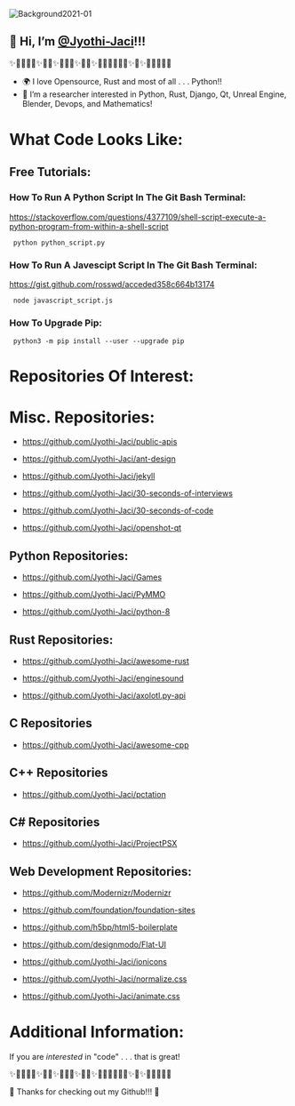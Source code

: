    ![Background2021-01](https://user-images.githubusercontent.com/87783981/127431233-2fc765ab-81e2-4fa7-a6ac-e5d73e79f0f8.png)
## 👋 Hi, I’m [@Jyothi-Jaci](https://github.com/Jyothi-Jaci)!!!
✨🎉🎊🎇🎆✨🎊🎉✨🎇🎆🎇✨🎉🎈✨🎉🎊🎆🧨🎊🎉✨🎇✨🎆🎇🎊🎉🎈
- 🌍 I love Opensource, Rust and most of all . . . Python!!
- 👀 I’m a researcher interested in Python, Rust, Django, Qt, Unreal Engine, Blender, Devops, and Mathematics!
 
# What Code Looks Like:

## Free Tutorials:

### How To Run A Python Script In The Git Bash Terminal:
   
   https://stackoverflow.com/questions/4377109/shell-script-execute-a-python-program-from-within-a-shell-script

     python python_script.py
     
### How To Run A Javescipt Script In The Git Bash Terminal:
   
   https://gist.github.com/rosswd/acceded358c664b13174

     node javascript_script.js
     
### How To Upgrade Pip:

     python3 -m pip install --user --upgrade pip 

# Repositories Of Interest:

# Misc. Repositories:

   - https://github.com/Jyothi-Jaci/public-apis

   - https://github.com/Jyothi-Jaci/ant-design
   
   - https://github.com/Jyothi-Jaci/jekyll
   
   - https://github.com/Jyothi-Jaci/30-seconds-of-interviews
   
   - https://github.com/Jyothi-Jaci/30-seconds-of-code
   
   - https://github.com/Jyothi-Jaci/openshot-qt
   

## Python Repositories:

   - https://github.com/Jyothi-Jaci/Games
   
   - https://github.com/Jyothi-Jaci/PyMMO
   
   - https://github.com/Jyothi-Jaci/python-8
   
## Rust Repositories:

   - https://github.com/Jyothi-Jaci/awesome-rust
   
   - https://github.com/Jyothi-Jaci/enginesound
   
   - https://github.com/Jyothi-Jaci/axolotl.py-api
   
## C Repositories

   - https://github.com/Jyothi-Jaci/awesome-cpp
   
## C++ Repositories

  - https://github.com/Jyothi-Jaci/pctation

## C# Repositories

  - https://github.com/Jyothi-Jaci/ProjectPSX
   
## Web Development Repositories:
   
  - https://github.com/Modernizr/Modernizr
   
  - https://github.com/foundation/foundation-sites
   
  - https://github.com/h5bp/html5-boilerplate
   
  - https://github.com/designmodo/Flat-UI
   
  - https://github.com/Jyothi-Jaci/ionicons
   
  - https://github.com/Jyothi-Jaci/normalize.css
   
  - https://github.com/Jyothi-Jaci/animate.css
   
# Additional Information:

   If you are _interested_ in "code" . . . that is great!
   
✨🎉🎊🎇🎆✨🎊🎉✨🎇🎆🎇✨🎉🎈✨🎉🎊🎆🧨🎊🎉✨🎇✨🎆🎇🎊🎉🎈
 
🌌 Thanks for checking out my Github!!! 🌌
##

<!---

More Links & Resources:

### How To Run Virtual Environments In Git Bash Terminal:

## 12.2. Creating Virtual Environments:

   The module used to create and manage virtual environments is called venv. venv will usually install the most recent version of Python that you have available. If you have multiple versions of Python on your system, you can select a specific Python version by running python3 or whichever version you want.

To create a virtual environment, decide upon a directory where you want to place it, and run the venv module as a script with the directory path:

python3 -m venv tutorial-env

This will create the tutorial-env directory if it doesn’t exist, and also create directories inside it containing a copy of the Python interpreter, the standard library, and various supporting files.

A common directory location for a virtual environment is .venv. This name keeps the directory typically hidden in your shell and thus out of the way while giving it a name that explains why the directory exists. It also prevents clashing with .env environment variable definition files that some tooling supports.

Once you’ve created a virtual environment, you may activate it.

On Windows, run:

tutorial-env\Scripts\activate.bat
On Unix or MacOS, run:

source tutorial-env/bin/activate
(This script is written for the bash shell. If you use the csh or fish shells, there are alternate activate.csh and activate.fish scripts you should use instead.)

Activating the virtual environment will change your shell’s prompt to show what virtual environment you’re using, and modify the environment so that running python will get you that particular version and installation of Python. For example:

$ source ~/envs/tutorial-env/bin/activate
(tutorial-env) $ python
Python 3.5.1 (default, May  6 2016, 10:59:36)
  ...
>>> import sys
>>> sys.path
['', '/usr/local/lib/python35.zip', ...,
'~/envs/tutorial-env/lib/python3.5/site-packages']
>>>

## 12.3. Managing Packages with pip
You can install, upgrade, and remove packages using a program called pip. By default pip will install packages from the Python Package Index, <https://pypi.org>. You can browse the Python Package Index by going to it in your web browser.

pip has a number of subcommands: “install”, “uninstall”, “freeze”, etc. (Consult the Installing Python Modules guide for complete documentation for pip.)

You can install the latest version of a package by specifying a package’s name:

(tutorial-env) $ python -m pip install novas
Collecting novas
  Downloading novas-3.1.1.3.tar.gz (136kB)
Installing collected packages: novas
  Running setup.py install for novas
Successfully installed novas-3.1.1.3
You can also install a specific version of a package by giving the package name followed by == and the version number:

(tutorial-env) $ python -m pip install requests==2.6.0
Collecting requests==2.6.0
  Using cached requests-2.6.0-py2.py3-none-any.whl
Installing collected packages: requests
Successfully installed requests-2.6.0
If you re-run this command, pip will notice that the requested version is already installed and do nothing. You can supply a different version number to get that version, or you can run pip install --upgrade to upgrade the package to the latest version:

(tutorial-env) $ python -m pip install --upgrade requests
Collecting requests
Installing collected packages: requests
  Found existing installation: requests 2.6.0
    Uninstalling requests-2.6.0:
      Successfully uninstalled requests-2.6.0
Successfully installed requests-2.7.0
pip uninstall followed by one or more package names will remove the packages from the virtual environment.

**Update Readme.md 1.1.8**
--->
